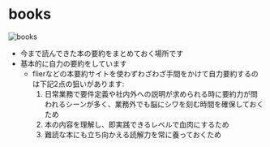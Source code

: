 # books

![books](https://github.com/user-attachments/assets/954fa5bc-e398-43af-aee3-cfa52418412b)

- 今まで読んできた本の要約をまとめておく場所です
- 基本的に自力の要約をしています
    - flierなどの本要約サイトを使わずわざわざ手間をかけて自力要約するのは下記2点の狙いがあります:
        1. 日常業務で要件定義や社内外への説明が求められる時に要約力が問われるシーンが多く、業務外でも脳にシワを刻む時間を確保しておくため
        2. 本の内容を理解し、即実践できるレベルで血肉にするため
        3. 難読な本にも立ち向かえる読解力を常に養っておくため
